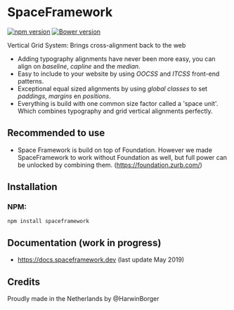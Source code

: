 # SpaceFramework
[![npm version](https://badge.fury.io/js/spaceframework.svg)](http://badge.fury.io/js/spaceframework)
[![Bower version](https://badge.fury.io/bo/spaceframework.svg)](http://badge.fury.io/bo/spaceframework)

Vertical Grid System: Brings cross-alignment back to the web

- Adding typography alignments have never been more easy, you can align on *baseline*, *capline* and the *median*. 
- Easy to include to your website by using *OOCSS* and *ITCSS* front-end patterns. 
- Exceptional equal sized alignments by using *global classes* to set *paddings*, *margins* en *positions*.
- Everything is build with one common size factor called a 'space unit'. Which combines typography and grid vertical alignments perfectly. 

## Recommended to use
- Space Framework is build on top of Foundation. However we made 
SpaceFramework to work without Foundation as well, but full power can be unlocked by combining them. (https://foundation.zurb.com/) 

## Installation

### NPM:
```
npm install spaceframework
```

## Documentation (work in progress)
- https://docs.spaceframework.dev (last update May 2019)


## Credits
Proudly made in the Netherlands by @HarwinBorger
